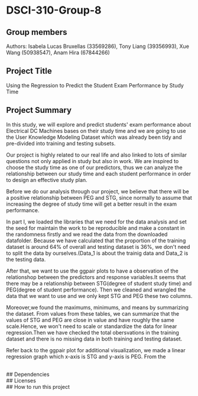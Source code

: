 # DSCI-310-Group-8
## Group members

Authors: 
Isabela Lucas Bruxellas (33569286),
Tony Liang (39356993),
Xue Wang (50938547),
Anam Hira (67844266)<br/>

## Project Title
Using the Regression to Predict the Student Exam Performance by Study Time


## Project Summary 
In this study, we will explore and predict students' exam performance about Electrical DC Machines bases on their study time and we are going to use the User Knowledge Modeling Dataset which was already been tidy and pre-divided into training and testing subsets.

Our project is highly related to our real life and also linked to lots of similar questions not only applied in study but also in work. We are inspired to choose the study time as one of our predictors, thus we can analyze the relationship between our study time and each student performance in order to design an effective study plan.

Before we do our analysis through our project, we believe that there will be a positive relationship between PEG and STG, since normally to assume that increasing the degree of study time will get a better result in the exam performance.

In part I, we loaded the libraries that we need for the data analysis and set the seed for maintain the work to be reproducible and make a constant in the randomness firstly and we read the data from the downloaded datafolder. Because we have calculated that the proportion of the training dataset is around 64% of overall and testing dataset is 36%, we don't need to split the data by ourselves.(Data_1 is about the trainig data and Data_2 is the testing data.

After that, we want to use the ggpair plots to have a observation of the relationshop between the predictors and response variables.It seems that there may be a relationship between STG(degree of student study time) and PEG(degree of student performance). Then we cleaned and wrangled the data that we want to use and we only kept STG and PEG these two columns.

Moreover,we found the maximums, minimums, and means by summarizing the dataset. From values from these tables, we can summarize that the values of STG and PEG are close in value and have roughly the same scale.Hence, we won't need to scale or standardize the data for linear regression.Then we have checked the total obersvations in the training dataset and there is no missing data in both training and testing dataset.

Refer back to the ggpair plot for additional visualization, we made a linear regression graph which x-axis is STG and y-axis is PEG. From the 



<br/>
## Dependencies

<br/>
## Licenses

<br/>
## How to run this project

